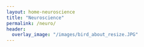 ```yaml
---
layout: home-neuroscience
title: "Neuroscience"
permalink: /neuro/
header:
  overlay_image: "/images/bird_about_resize.JPG"
---
```

